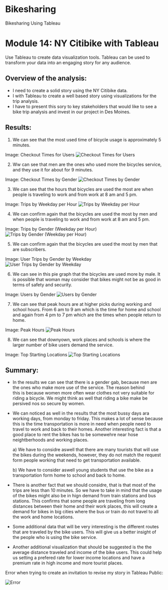 # Bikesharing
Bikesharing Using Tableau

# Module 14: NY Citibike with Tableau
Use Tableau to create data visualization tools. Tableau can be used to transform your data into an engaging story for any audience.

## Overview of the analysis:
- I need to create a solid story using the NY Citibike data.
- I with Tableau to create a well based story using visualizations for the trip analysis.
- I have to present this sory to key stakeholders that would like to see a bike trip analysis and invest in our project in Des Moines.

## Results: 
1. We can see that the most used time of bicycle usage is approximately 5 minutes.

Image: Checkout Times for Users
![Checkout Times for Users](https://user-images.githubusercontent.com/95668609/161472730-035e8a4a-3b7a-4569-b42f-89e5b9962d9e.png)


2. Ww can see that men are the ones who used more the bicycles service, and they use it for about for 9 minutes.

Image: Checkout Times by Gender
![Checkout Times by Gender](https://user-images.githubusercontent.com/95668609/161472745-8b4538c5-af9b-4f06-84dc-00d6b8dd69a9.png)


3. We can see that the hours that bicycles are used the most are when people is traveling to work and from work at 8 am and 5 pm.

Image: Trips by Weekday per Hour
![Trips by Weekday per Hour](https://user-images.githubusercontent.com/95668609/161472760-f57b21f0-918a-41bd-ba27-fa8928311731.png)


4. We can confirm again that the bicycles are used the most by men and when people is traveling to work and from work at 8 am and 5 pm.

Image: Trips by Gender (Weekday per Hour)
![Trips by Gender (Weekday per Hour)](https://user-images.githubusercontent.com/95668609/161472778-84b337e5-9835-4c3d-8753-79683c04e791.png)


5. We can confirm again that the bicycles are used the most by men that are subscribers.

Image: User Trips by Gender by Weekday
![User Trips by Gender by Weekday](https://user-images.githubusercontent.com/95668609/161472805-653d8c07-109f-4d5d-a8d9-bf8b0a854a95.png)


6. We can see in this pie graph that the bicycles are used more by male. It is possible that woman may consider that bikes might not be 
as good in terms of safety and security.

Image: Users by Gender
![Users by Gender](https://user-images.githubusercontent.com/95668609/161472818-c8d197d8-41ef-413a-859a-35612a125d03.png)


7. We can see that peak hours are at higher picks during working and school hours. From 6 am to 9 am which is the time for home and school
and again from 4 pm to 7 pm which are the times when people return to home. 

Image: Peak Hours
![Peak Hours](https://user-images.githubusercontent.com/95668609/161472835-c3922aee-ac0a-470d-b42b-6cdfdaddd620.png)


8. We can see that downyown, work places and schools is where the larger number of bike users demand the service. 

Image: Top Starting Locations
![Top Starting Locations](https://user-images.githubusercontent.com/95668609/161472850-dc0a10b0-a16a-499c-8846-219dd93dae30.png)



## Summary:     
- In the results we can see that there is a gender gab, because men are the ones who make more use of the service. The reason behind  
this is because women more often wear clothes not very suitable for riding a bicycle. We might think as well that riding a bike make 
be persived nos so secure by women.

- We can noticed as well in the results that the most bussy days ara working days, from monday to friday. This makes a lot of sense
because this is the time transportation is more in need when people need to travel to work and back to their homes. Another interesting
fact is that a good place to rent the bikes has to be somewehre near hose neightberhoods and working places.

    a) We have to considre aswell that there are many tourists that will use the bikes during the weekends, however, they do not match
    the request form people working that need to get transportation available. 

    b) We have to consider aswell young students that use the bike as a transportation form home to school and back to home.

- There is another fact that we should considre, that is that most of the trips are less than 10 minutes. So we have to take in mind 
that the usage of the bikes might also be in hign demand from train stations and bus stations. This confirms that some people are traveling 
from long distances between their home and their work places, this will create a demand for bikes in big cities where the bus or train do
not travel to all the work and home locations. 

- Some additional data that will be very interesting is the different routes that are traveled by the bike users. This will give us a better
insight of the people who is using the bike service.

- Another additional visualization that should be suggested is the the average distance traveled and income of the bike users. This could help
us setting a prefered rate for lower income locations and have a premium rate in high income and more tourist places.

Error when trying to create an invitation to revise my story in Tableau Public:

![Error](https://user-images.githubusercontent.com/95668609/161473343-13e80324-2a5f-4752-9d85-d0abf623373c.png)
